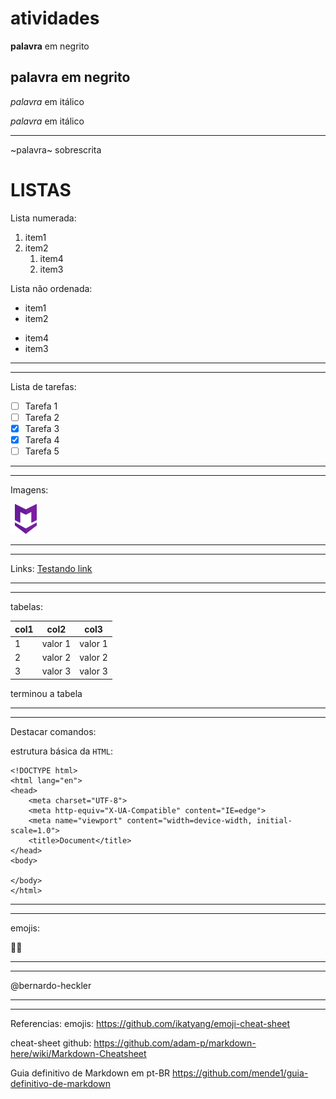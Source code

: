 # atividades


**palavra** em negrito

__palavra__ em negrito
---
*palavra* em itálico

_palavra_ em itálico
***
~palavra~ sobrescrita

# LISTAS

Lista numerada:
1. item1
1. item2
    1. item4
    1. item3

Lista não ordenada:
* item1
* item2
- item4
- item3

---
---

Lista de tarefas:

- [ ] Tarefa 1
- [ ] Tarefa 2
- [x] Tarefa 3
- [x] Tarefa 4
- [ ] Tarefa 5

---
---
Imagens:

![texto alternativo](https://github.com/adam-p/markdown-here/raw/master/src/common/images/icon48.png "Logo Title Text 1")

---
---
Links:
[Testando link](https://www.google.com)


---
---
tabelas:

col1 | col2 | col3
---|---|---
1 | valor 1 | valor 1
2 | valor 2 | valor 2
3 | valor 3 | valor 3

terminou a tabela

---
---
Destacar comandos:

estrutura básica da `HTML`:
```
<!DOCTYPE html>
<html lang="en">
<head>
    <meta charset="UTF-8">
    <meta http-equiv="X-UA-Compatible" content="IE=edge">
    <meta name="viewport" content="width=device-width, initial-scale=1.0">
    <title>Document</title>
</head>
<body>
    
</body>
</html>
```


---
---

emojis:

:office_worker:

---
---
@bernardo-heckler


---
---
Referencias:
emojis:
https://github.com/ikatyang/emoji-cheat-sheet

cheat-sheet github:
https://github.com/adam-p/markdown-here/wiki/Markdown-Cheatsheet

Guia definitivo de Markdown em pt-BR
https://github.com/mende1/guia-definitivo-de-markdown
